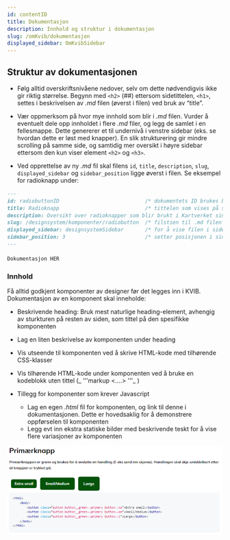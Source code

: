 ```yaml
---
id: contentID
title: Dokumentasjon
description: Innhold og struktur i dokumentasjon
slug: /omKvib/dokumentasjon
displayed_sidebar: OmKvibSidebar
---
```


## Struktur av dokumentasjonen

* Følg alltid overskriftsnivåene nedover, selv om dette nødvendigvis ikke gir riktig størrelse. Begynn med <code><h2\></code> (##) ettersom sidetittelen, <code><h1\></code>, settes i beskrivelsen av _.md_ filen (øverst i filen) ved bruk av “title”.

* Vær oppmerksom på hvor mye innhold som blir i _.md_ filen. Vurder å eventuelt dele opp innholdet i flere _.md_ filer, og legg de samlet i en fellesmappe. Dette genererer et til undernivå i venstre sidebar (eks. se hvordan dette er løst med knapper).
  En slik strukturering gir mindre scrolling på samme side, og samtidig mer oversikt i høyre sidebar ettersom den kun viser element <code><h2\></code> og <code><h3\></code>.

* Ved opprettelse av ny _.md_ fil skal filens <code>id</code>, <code>title</code>, <code>description</code>, <code>slug</code>, <code>displayed_sidebar</code> og <code>sidebar_position</code> ligge øverst i filen. Se eksempel for radioknapp under:
```markdown title='docs/designsystems/Komponenter/radiobuttons.md'
---
id: radiobuttonID                            /* dokumentets ID brukes blant annet til å legge .md-filen i sidemenyen */
title: Radioknapp                            /* tittelen som vises på siden */
description: Oversikt over radioknapper som blir brukt i Kartverket sine løsninger.
slug: /designsystem/komponenter/radiobutton  /* filstien til .md filen */                  
displayed_sidebar: designsystemSidebar       /* for å vise filen i sidebaren til designsystems */
sidebar_position: 3                          /* setter posisjonen i sidebaren */
---

Dokumentasjon HER
```

### Innhold
Få alltid godkjent komponenter av designer før det legges inn i KVIB. Dokumentasjon av en komponent skal inneholde:

* Beskrivende heading: Bruk mest naturlige heading-element, avhengig av sturkturen på resten av siden, som tittel på den spesifikke komponenten


* Lag en liten beskrivelse av komponenten under heading


* Vis utseende til komponenten ved å skrive HTML-kode med tilhørende CSS-klasser


* Vis tilhørende HTML-kode under komponenten ved å bruke en kodeblokk uten tittel (_ ‘''markup <….> '’'_ )


* Tillegg for komponenter som krever Javascript
  - Lag en egen _.html_ fil for komponenten, og link til denne i dokumentasjonen. Dette er hovedsaklig for å demonstrere oppførselen til komponenten
  - Legg evt inn ekstra statiske bilder med beskrivende teskt for å vise flere variasjoner av komponenten



![documenting_example](/img/image_docs/documenting_example.PNG)